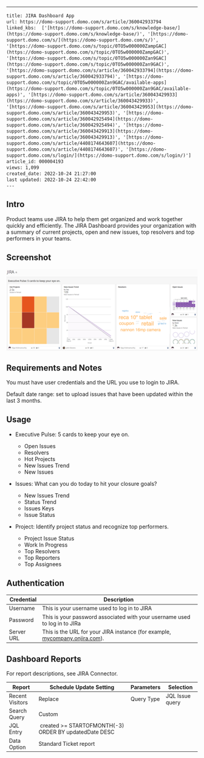 ---
    title: JIRA Dashboard App
    url: https://domo-support.domo.com/s/article/360042933794
    linked_kbs:  ['[https://domo-support.domo.com/s/knowledge-base/](https://domo-support.domo.com/s/knowledge-base/)', '[https://domo-support.domo.com/s/](https://domo-support.domo.com/s/)', '[https://domo-support.domo.com/s/topic/0TO5w000000ZampGAC](https://domo-support.domo.com/s/topic/0TO5w000000ZampGAC)', '[https://domo-support.domo.com/s/topic/0TO5w000000Zan9GAC](https://domo-support.domo.com/s/topic/0TO5w000000Zan9GAC)', '[https://domo-support.domo.com/s/article/360042933794](https://domo-support.domo.com/s/article/360042933794)', '[https://domo-support.domo.com/s/topic/0TO5w000000Zan9GAC/available-apps](https://domo-support.domo.com/s/topic/0TO5w000000Zan9GAC/available-apps)', '[https://domo-support.domo.com/s/article/360043429933](https://domo-support.domo.com/s/article/360043429933)', '[https://domo-support.domo.com/s/article/360043429953](https://domo-support.domo.com/s/article/360043429953)', '[https://domo-support.domo.com/s/article/360042925494](https://domo-support.domo.com/s/article/360042925494)', '[https://domo-support.domo.com/s/article/360043429913](https://domo-support.domo.com/s/article/360043429913)', '[https://domo-support.domo.com/s/article/4408174643607](https://domo-support.domo.com/s/article/4408174643607)', '[https://domo-support.domo.com/s/login/](https://domo-support.domo.com/s/login/)']
    article_id: 000004193
    views: 1,099
    created_date: 2022-10-24 21:27:00
    last updated: 2022-10-24 22:42:00
    ---



Intro
-----


Product teams use JIRA to help them get organized and work together quickly and efficiently. The JIRA Dashboard provides your organization with a summary of current projects, open and new issues, top resolvers and top performers in your teams.


Screenshot
----------


![jira_qs.png](jira_qs.png)


Requirements and Notes
----------------------


You must have user credentials and the URL you use to login to JIRA.


Default date range: set to upload issues that have been updated within the last 3 months.


Usage
-----


* Executive Pulse: 5 cards to keep your eye on.


	+ Open Issues
	+ Resolvers
	+ Hot Projects
	+ New Issues Trend
	+ New Issues
* Issues: What can you do today to hit your closure goals?


	+ New Issues Trend
	+ Status Trend
	+ Issues Keys
	+ Issue Status
* Project: Identify project status and recognize top performers.


	+ Project Issue Status
	+ Work In Progress
	+ Top Resolvers
	+ Top Reporters
	+ Top Assignees


Authentication
--------------




| Credential | Description |
| --- | --- |
| Username | This is your username used to log in to JIRA |
| Password | This is your password associated with your username used to log in to JIRa |
| Server URL | This is the URL for your JIRA instance (for example, [mycompany.onjira.com](http://mycompany.onjira.com)). |


Dashboard Reports
-----------------


For report descriptions, see JIRA Connector.




| Report | Schedule Update Setting | Parameters | Selection |
| --- | --- | --- | --- |
| Recent Visitors | Replace | Query Type | JQL Issue query |
| Search Query | Custom |
| JQL Entry |  created >= STARTOFMONTH(-3) ORDER BY updatedDate DESC |
| Data Option | Standard Ticket report |



